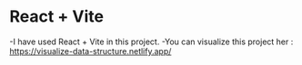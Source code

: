 # React + Vite
-I have used React + Vite in this project.
-You can visualize this project her : https://visualize-data-structure.netlify.app/
